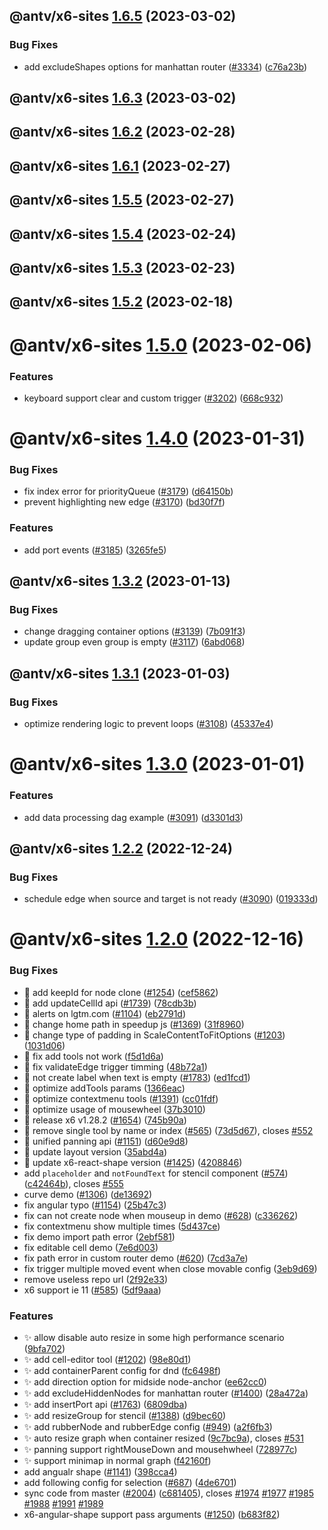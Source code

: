 ## @antv/x6-sites [1.6.5](https://github.com/antvis/x6/compare/@antv/x6-sites@1.6.4...@antv/x6-sites@1.6.5) (2023-03-02)

### Bug Fixes

- add excludeShapes options for manhattan router ([#3334](https://github.com/antvis/x6/issues/3334)) ([c76a23b](https://github.com/antvis/x6/commit/c76a23b53425f5cbb7f767c0fe5510f3f81c417c))

## @antv/x6-sites [1.6.3](https://github.com/antvis/x6/compare/@antv/x6-sites@1.6.2...@antv/x6-sites@1.6.3) (2023-03-02)

## @antv/x6-sites [1.6.2](https://github.com/antvis/x6/compare/@antv/x6-sites@1.6.1...@antv/x6-sites@1.6.2) (2023-02-28)

## @antv/x6-sites [1.6.1](https://github.com/antvis/x6/compare/@antv/x6-sites@1.6.0...@antv/x6-sites@1.6.1) (2023-02-27)

## @antv/x6-sites [1.5.5](https://github.com/antvis/x6/compare/@antv/x6-sites@1.5.4...@antv/x6-sites@1.5.5) (2023-02-27)

## @antv/x6-sites [1.5.4](https://github.com/antvis/x6/compare/@antv/x6-sites@1.5.3...@antv/x6-sites@1.5.4) (2023-02-24)

## @antv/x6-sites [1.5.3](https://github.com/antvis/x6/compare/@antv/x6-sites@1.5.2...@antv/x6-sites@1.5.3) (2023-02-23)

## @antv/x6-sites [1.5.2](https://github.com/antvis/x6/compare/@antv/x6-sites@1.5.1...@antv/x6-sites@1.5.2) (2023-02-18)

# @antv/x6-sites [1.5.0](https://github.com/antvis/x6/compare/@antv/x6-sites@1.4.1...@antv/x6-sites@1.5.0) (2023-02-06)

### Features

- keyboard support clear and custom trigger ([#3202](https://github.com/antvis/x6/issues/3202)) ([668c932](https://github.com/antvis/x6/commit/668c93242fbcebb987cccc3dcfd56982f7c66252))

# @antv/x6-sites [1.4.0](https://github.com/antvis/x6/compare/@antv/x6-sites@1.3.2...@antv/x6-sites@1.4.0) (2023-01-31)

### Bug Fixes

- fix index error for priorityQueue ([#3179](https://github.com/antvis/x6/issues/3179)) ([d64150b](https://github.com/antvis/x6/commit/d64150bfadf10fe21f44734a0267261260b8c53b))
- prevent highlighting new edge ([#3170](https://github.com/antvis/x6/issues/3170)) ([bd30f7f](https://github.com/antvis/x6/commit/bd30f7f61de530a9b6671aaedd4be2e026de8d44))

### Features

- add port events ([#3185](https://github.com/antvis/x6/issues/3185)) ([3265fe5](https://github.com/antvis/x6/commit/3265fe5b983f22e34d60c647212824961ecfdab5))

## @antv/x6-sites [1.3.2](https://github.com/antvis/x6/compare/@antv/x6-sites@1.3.1...@antv/x6-sites@1.3.2) (2023-01-13)

### Bug Fixes

- change dragging container options ([#3139](https://github.com/antvis/x6/issues/3139)) ([7b091f3](https://github.com/antvis/x6/commit/7b091f35dee147c5e7bf97577e14e11ceb7e8e3d))
- update group even group is empty ([#3117](https://github.com/antvis/x6/issues/3117)) ([6abd068](https://github.com/antvis/x6/commit/6abd0683eab22eb0fa1a4702642ab76b91320694))

## @antv/x6-sites [1.3.1](https://github.com/antvis/x6/compare/@antv/x6-sites@1.3.0...@antv/x6-sites@1.3.1) (2023-01-03)

### Bug Fixes

- optimize rendering logic to prevent loops ([#3108](https://github.com/antvis/x6/issues/3108)) ([45337e4](https://github.com/antvis/x6/commit/45337e4a62224aaffd60fc8b2670a071c5560796))

# @antv/x6-sites [1.3.0](https://github.com/antvis/X6/compare/@antv/x6-sites@1.2.2...@antv/x6-sites@1.3.0) (2023-01-01)

### Features

- add data processing dag example ([#3091](https://github.com/antvis/X6/issues/3091)) ([d3301d3](https://github.com/antvis/X6/commit/d3301d33d575269d9219ab1337a2ec1785d61494))

## @antv/x6-sites [1.2.2](https://github.com/antvis/X6/compare/@antv/x6-sites@1.2.1...@antv/x6-sites@1.2.2) (2022-12-24)

### Bug Fixes

- schedule edge when source and target is not ready ([#3090](https://github.com/antvis/X6/issues/3090)) ([019333d](https://github.com/antvis/X6/commit/019333d79d7f22c44c400f29d501497f4323af1a))

# @antv/x6-sites [1.2.0](https://github.com/antvis/X6/compare/@antv/x6-sites@1.1.2...@antv/x6-sites@1.2.0) (2022-12-16)

### Bug Fixes

- 🐛 add keepId for node clone ([#1254](https://github.com/antvis/X6/issues/1254)) ([cef5862](https://github.com/antvis/X6/commit/cef58628902aa97efa62f022203ebcaca3639092))
- 🐛 add updateCellId api ([#1739](https://github.com/antvis/X6/issues/1739)) ([78cdb3b](https://github.com/antvis/X6/commit/78cdb3bd56e7655ffcb2e5046d00f5d4f932cd3c))
- 🐛 alerts on lgtm.com ([#1104](https://github.com/antvis/X6/issues/1104)) ([eb2791d](https://github.com/antvis/X6/commit/eb2791dee16440d8c8600b7819552892c2ce2c02))
- 🐛 change home path in speedup js ([#1369](https://github.com/antvis/X6/issues/1369)) ([31f8960](https://github.com/antvis/X6/commit/31f8960e72b0567bb13683e51db8b97207604c0b))
- 🐛 change type of padding in ScaleContentToFitOptions ([#1203](https://github.com/antvis/X6/issues/1203)) ([1031d06](https://github.com/antvis/X6/commit/1031d0653b4641adfc27b7572b57d23fec0cc182))
- 🐛 fix add tools not work ([f5d1d6a](https://github.com/antvis/X6/commit/f5d1d6a326021247ee8967675fc9490ddbb6d0aa))
- 🐛 fix validateEdge trigger timming ([48b72a1](https://github.com/antvis/X6/commit/48b72a1332d536a8b640fbfc6a3e4c463f5b79bc))
- 🐛 not create label when text is empty ([#1783](https://github.com/antvis/X6/issues/1783)) ([ed1fcd1](https://github.com/antvis/X6/commit/ed1fcd1f26601150d1b7913b8eaaf329a958af53))
- 🐛 optimize addTools params ([1366eac](https://github.com/antvis/X6/commit/1366eac7f554ede24db6c558c581142ecb7c1a37))
- 🐛 optimize contextmenu tools ([#1391](https://github.com/antvis/X6/issues/1391)) ([cc01fdf](https://github.com/antvis/X6/commit/cc01fdf208f4fbd283a6ce3d7a106716e8e10300))
- 🐛 optimize usage of mousewheel ([37b3010](https://github.com/antvis/X6/commit/37b3010f763926fbd04d822e74238f6e206c024c))
- 🐛 release x6 v1.28.2 ([#1654](https://github.com/antvis/X6/issues/1654)) ([745b90a](https://github.com/antvis/X6/commit/745b90ac94dbbd9443ecf1456e6a5aa9eb646594))
- 🐛 remove single tool by name or index ([#565](https://github.com/antvis/X6/issues/565)) ([73d5d67](https://github.com/antvis/X6/commit/73d5d67541d4950a9c362a3bc7c7e6200640b40f)), closes [#552](https://github.com/antvis/X6/issues/552)
- 🐛 unified panning api ([#1151](https://github.com/antvis/X6/issues/1151)) ([d60e9d8](https://github.com/antvis/X6/commit/d60e9d882dfa85bf39b47ba75a6379b5cbd1a965))
- 🐛 update layout version ([35abd4a](https://github.com/antvis/X6/commit/35abd4a04d04d2f4ff84cf2604f39b69f5303f8e))
- 🐛 update x6-react-shape version ([#1425](https://github.com/antvis/X6/issues/1425)) ([4208846](https://github.com/antvis/X6/commit/4208846337326d8983f1662faa8da67efd8568b4))
- add `placeholder` and `notFoundText` for stencil component ([#574](https://github.com/antvis/X6/issues/574)) ([c42464b](https://github.com/antvis/X6/commit/c42464b376835dc5c4e2139582fbe09df4183153)), closes [#555](https://github.com/antvis/X6/issues/555)
- curve demo ([#1306](https://github.com/antvis/X6/issues/1306)) ([de13692](https://github.com/antvis/X6/commit/de1369282f00e24180c7269e3373e67ae79aa338))
- fix angular typo ([#1154](https://github.com/antvis/X6/issues/1154)) ([25b47c3](https://github.com/antvis/X6/commit/25b47c39b9d036a6d55a28450792d4f788bf903f))
- fix can not create node when mouseup in demo ([#628](https://github.com/antvis/X6/issues/628)) ([c336262](https://github.com/antvis/X6/commit/c336262cc7d1697a2a5f8e8ff229767415f136e0))
- fix contextmenu show multiple times ([5d437ce](https://github.com/antvis/X6/commit/5d437cef07427bf9f2cbae9b2e08dd4a6544ff70))
- fix demo import path error ([2ebf581](https://github.com/antvis/X6/commit/2ebf581dc1ec9c5ee4501917a7cbddbbb4b69c0f))
- fix editable cell demo ([7e6d003](https://github.com/antvis/X6/commit/7e6d003d7d937c35a41ed326cdb1d78041826da9))
- fix path error in custom router demo ([#620](https://github.com/antvis/X6/issues/620)) ([7cd3a7e](https://github.com/antvis/X6/commit/7cd3a7e57d772481ad33949ee832a36aab59ef3a))
- fix trigger multiple moved event when close movable config ([3eb9d69](https://github.com/antvis/X6/commit/3eb9d6934efc5d73f7dd830d169a166ccb7bd9ac))
- remove useless repo url ([2f92e33](https://github.com/antvis/X6/commit/2f92e33d0e42801624b9e32f3e508445ed34e6d0))
- x6 support ie 11 ([#585](https://github.com/antvis/X6/issues/585)) ([5df9aaa](https://github.com/antvis/X6/commit/5df9aaaa88f943402d18fed6b7e5ae0abd5ed9b9))

### Features

- ✨ allow disable auto resize in some high performance scenario ([9bfa702](https://github.com/antvis/X6/commit/9bfa7025c05b29c0774a499d88961a9cf4394dda))
- ✨ add cell-editor tool ([#1202](https://github.com/antvis/X6/issues/1202)) ([98e80d1](https://github.com/antvis/X6/commit/98e80d10c9bfbd0c8486944dd212db2db731a225))
- ✨ add containerParent config for dnd ([fc6498f](https://github.com/antvis/X6/commit/fc6498f6e2d52d05eab6790851c3437c6c28ee2b))
- ✨ add direction option for midside node-anchor ([ee62cc0](https://github.com/antvis/X6/commit/ee62cc07ba706037e0a10e08d5440472e1ce97c9))
- ✨ add excludeHiddenNodes for manhattan router ([#1400](https://github.com/antvis/X6/issues/1400)) ([28a472a](https://github.com/antvis/X6/commit/28a472ab8e3097ffd12be0fb8909c084156e5afd))
- ✨ add insertPort api ([#1763](https://github.com/antvis/X6/issues/1763)) ([6809dba](https://github.com/antvis/X6/commit/6809dba2d86308d0b315d0c6164f91d80e8a40ff))
- ✨ add resizeGroup for stencil ([#1388](https://github.com/antvis/X6/issues/1388)) ([d9bec60](https://github.com/antvis/X6/commit/d9bec60ce3819f45151ac8d1336e2ae94842d3d4))
- ✨ add rubberNode and rubberEdge config ([#949](https://github.com/antvis/X6/issues/949)) ([a2f6fb3](https://github.com/antvis/X6/commit/a2f6fb38d03ecac123f006ed33b3f71da7952355))
- ✨ auto resize graph when container resized ([9c7bc9a](https://github.com/antvis/X6/commit/9c7bc9a4bb210451283663cd99a29bd6c79e2ec4)), closes [#531](https://github.com/antvis/X6/issues/531)
- ✨ panning support rightMouseDown and mousehwheel ([728977c](https://github.com/antvis/X6/commit/728977c5843a9868736e7f2f3b9d0d77e8837d3c))
- ✨ support minimap in normal graph ([f42160f](https://github.com/antvis/X6/commit/f42160f8259ca7cf290fe8a431a5fe1900b729a8))
- add angualr shape ([#1141](https://github.com/antvis/X6/issues/1141)) ([398cca4](https://github.com/antvis/X6/commit/398cca43d3697c97f32f831b5fec73e416c0d733))
- add following config for selection ([#687](https://github.com/antvis/X6/issues/687)) ([4de6701](https://github.com/antvis/X6/commit/4de6701c0b29f8e71293403b5b813bb64a27f3a5))
- sync code from master ([#2004](https://github.com/antvis/X6/issues/2004)) ([c681405](https://github.com/antvis/X6/commit/c68140504bd21f654870f3d2fc1ad2f16f1113c8)), closes [#1974](https://github.com/antvis/X6/issues/1974) [#1977](https://github.com/antvis/X6/issues/1977) [#1985](https://github.com/antvis/X6/issues/1985) [#1988](https://github.com/antvis/X6/issues/1988) [#1991](https://github.com/antvis/X6/issues/1991) [#1989](https://github.com/antvis/X6/issues/1989)
- x6-angular-shape support pass arguments ([#1250](https://github.com/antvis/X6/issues/1250)) ([b683f82](https://github.com/antvis/X6/commit/b683f82d70c05f993db46394bcc50d221b02443e))

